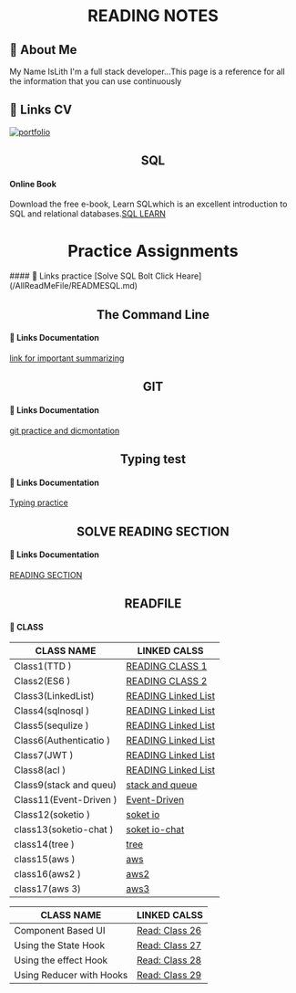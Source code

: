 
<h1 align="center" > READING NOTES</h1>


## 🚀 About Me
My Name IsLith I'm a full stack developer...This page is a reference for all the information that you can use continuously

## 🔗 Links CV
[![portfolio](https://img.shields.io/badge/my_portfolio-000?style=for-the-badge&logo=ko-fi&logoColor=white)](https://drive.google.com/file/d/1obXKKYBrx2MIDWInAsFM8C6lgY-ljPQl/view?usp=sharing)



<h2 align="center">SQL</h2>

#### Online Book

Download the free e-book, Learn SQLwhich is an excellent introduction to SQL and relational databases.[SQL LEARN](https://landing.chartio.com/download-learn-sql)


 <h1 align="center">Practice Assignments</h1>
#### 🔗 Links practice
[Solve  SQL Bolt Click Heare](/AllReadMeFile/READMESQL.md)

<h2 align="center"> The Command Line </h2>

#### 🔗 Links Documentation

[link for important summarizing ](./AllReadMeFile/READMETheCommandLine.md)
<h2 align="center">GIT </h2>


#### 🔗 Links Documentation

[git practice and dicmontation ](./AllReadMeFile/READMEGIT.md)

<h2 align="center">Typing test </h2>


#### 🔗 Links Documentation

[Typing practice ](./AllReadMeFile/READMETYPING.md)

<h2 align="center">SOLVE READING SECTION</h2>


#### 🔗 Links Documentation

[READING SECTION ](./AllReadMeFile/READMETYPING.md)


<h2 align="center">READFILE</h2>

#### 🔗 CLASS 

 
| CLASS NAME            |                  LINKED CALSS                             |
| --------------------- | -------------------------------------------------------   |
| Class1(TTD )          | [READING CLASS 1 ](./classes/READMECLASS1.md)             |
| Class2(ES6 )          | [READING CLASS 2 ](./classes/READMECLASS2.md)             |
| Class3(LinkedList)    | [READING Linked List ](./classes/READMECLASS3.md)         | 
| Class4(sqlnosql  )    | [READING Linked List ](./classes/CLASS4/READMECLASS4.md)  |
| Class5(sequlize  )    | [READING Linked List ](./classes/CLASS5/READMECLASS5.md)  |
| Class6(Authenticatio )| [READING Linked List ](./classes/class6/READMEAuthentication.md)  |
| Class7(JWT  )         | [READING Linked List ](./classes/CLASS7/README7.md)       |
| Class8(acl  )         | [READING Linked List ](./classes/class8/README8.md)       |
| Class9(stack and queu)| [stack and queue ](./classes/class%208/README.md)         |
| Class11(Event-Driven )| [Event-Driven ](./classes/class11/READMEC.md)             |
| Class12(soketio )     | [soket io ](./classes/class12/README.md)                  |
| class13(soketio-chat )| [soket io-chat ](./classes/READMECLASS13.md)              |
| class14(tree )        | [tree ](./classes/tree/README.md)                         |
| class15(aws )         | [aws ](./classes/aws/README.md)                           |
| class16(aws2 )        | [aws2 ](./classes/aws2/README.md)                        |
| class17(aws 3)        | [aws3 ](./classes/aws3/README.md)                


| CLASS NAME            |                  LINKED CALSS                             |
| --------------------- | -------------------------------------------------------   |
| Component Based UI    | [Read: Class 26](./frontend/classCombonants.md)             |
| Using the State Hook  | [Read: Class 27](./frontend/Using%20the%20State%20Hook.md)             |
| Using the effect Hook  | [Read: Class 28](./frontend/Using%20the%20Effect%20Hook.md)             |
| Using  Reducer with Hooks  | [Read: Class 29](./frontend/UsingaStateReducerwithHooks.md)             |
